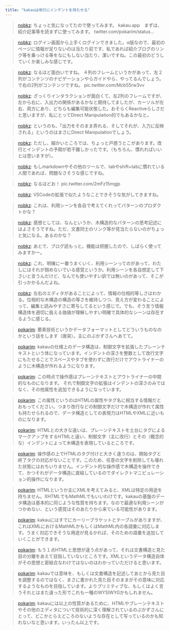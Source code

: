 ```yaml
---
title: "kakauは改行にインデントを持たせる"
---
```


> [nobkz](https://twitter.com/nobkz/status/1433682212466016256): ちょっと気になってたので使ってみます。 kakau.app　まずは、紹介記事等を読まずに使ってみます。 twitter.com/pokarim/status…

> [nobkz](https://twitter.com/nobkz/status/1433683709572517888): ログイン画面から上手くログインできました。α版なので、最初のページに情報が足りないのは当たり前です、私であれば紹介ブログのリンク等を乗っける等をなにもしない当たり、潔いですね。この最初のどうしていくか楽しみな感じです。

> [nobkz](https://twitter.com/nobkz/status/1433687822980960257): なるほど面白いですね。
> ４列のフレームというかがあって、左２列がコンテンツのナビゲーションやらガイドやら、やってるんでしょう。で右の2列がコンテンツですね。 pic.twitter.com/Mcb55rw3vv

> [nobkz](https://twitter.com/nobkz/status/1433688422082756611): ざっくりインタラクションが面白くて、左2列のフレームですが、左から右に、入出力の関係があるかなと期待してましたが、カーソルが左右、両方にあり、どちらも編集可能状態した。おそらくReactiveらしさだと思いますが、私にとってDirect Manipulation的でもあるかなと。

> [nobkz](https://twitter.com/nobkz/status/1433688911616696325): というのも、「出力をそのまま弄れる、そしてそれが、入力に反映される」というのはまさにDirect Manipulationでしょう。

> [nobkz](https://twitter.com/nobkz/status/1433689730445549569): ただし、細かいところでは、ちょっと戸惑うとこがあります。改行とインデントの予期が若干難しかったです。（もちろん、慣れればいいとは思いますが）。

> [nobkz](https://twitter.com/nobkz/status/1433690161917825031): もしmarkdownやその他のツールで、tabやshift+tabに慣れている人間であれば、問題なさそうな感じですね。

> [nobkz](https://twitter.com/nobkz/status/1433691270463967234): なるほどお！ pic.twitter.com/2mFz15mgjp

> [nobkz](https://twitter.com/nobkz/status/1433691507945467910): VSCodeの拡張で似たようなことできそうな気がしてきますね。

> [nobkz](https://twitter.com/nobkz/status/1433692942246371328): これは、利用シーンを各自で考えてくれってパターンのプロダクトかな？

> [nobkz](https://twitter.com/nobkz/status/1433695078837485583): 感想としては、なんというか、木構造的なパターンの思考記述にはよさそうですね。ただ、文書同士のリンク等が見当たらないのがちょっと気になる。あるのかな？

> [nobkz](https://twitter.com/nobkz/status/1433695704183029765): あとで、ブログ読もっと。機能は把握したので、しばらく使ってみますかー。

> [nobkz](https://twitter.com/nobkz/status/1433738462155325445): これ、明確に一番うまくいく、利用シーンってのがあって、わたしにはそれが掴めないでいる感覚というか。利用シーンを各自想定して下さいと言うんだけど、なんでも使いやすい訳では無いのがあって、そこが引っかかるんだよね。

> [nobkz](https://twitter.com/nobkz/status/1433740682041061380): 左右のエディタがあることによって、情報の位相的等しさはわかる。位相的な木構造の構造の等さを維持しつつ、見え方が変わることによって、編集と読みやすさに寄与してるという感じで。でも、そう言う情報構造体を適切に扱える価値が理解しやすい明確で具体的なシーンは存在するように感じる。

> [pokarim](https://twitter.com/pokarim/status/1433775587223502861): 要素技術というかデータフォーマットとしてどういうものなのかという話をします（唐突）。主にのぶかずさんへあてて。

> [pokarim](https://twitter.com/pokarim/status/1433776487543435264): kakauの仕様上のデータ構造は、制御文字を拡張したプレーンテキストという体になっています。インデントの深さを整数として改行文字にもたせることでスペースやタブを使わずに改行だけでアウトライナーのように木構造が作れるようになります。

> [pokarim](https://twitter.com/pokarim/status/1433776936262660100): この時点で操作感はプレーンテキストとアウトライナーの中間的なものになります。
> それで制御文字の拡張はインデントの深さのみではなく、その他属性を追加できるようになっています。

> [pokarim](https://twitter.com/pokarim/status/1433777254060879877): この属性というのはHTMLの属性やタグ名に相当する情報だとおもってください。つまり改行などの制御文字だけで木構造が作れて属性も持たせられるので、データ構造としての表現力はHTMLやXMLに近いものになります。

> [pokarim](https://twitter.com/pokarim/status/1433777663454289921): HTMLとの大きな違いは、プレーンテキストを土台にタグによるマークアップをするHTMLと違い、制御文字（主に改行）とその（概念的な）インデントによって木構造を表現しているところです。

> [pokarim](https://twitter.com/pokarim/status/1433778185544503303): 操作感の上でHTMLのタグ付けと大きく違うのは、開始タグと終了タグの対応がないことです。このため、任意の文字を削除しても壊れた状態にはおちいりません。インデント的な操作感で木構造を操作できて、かつそれがデータ構造に直結しているのでダイレクトマニピュレーション的操作になります。

> [pokarim](https://twitter.com/pokarim/status/1433778931966955523): HTMLというか主にXMLを考えてみると、XMLは特定の用途を持ちません。XHTMLでもMathMLでもいいわけです。kakauの基盤のデータ構造は基本的に同じような性質を持ちます。なので最適な利用シーンがつかめない、という感覚はそのあたりから来ている可能性があります。

> [pokarim](https://twitter.com/pokarim/status/1433779796106887169): kakauにはすでにカーリーブラケットとテーブルがありますが、これはXMLにおけるMathMLかもしくはMathML内の各語彙に対応します。うまく対応できそうな用途が見るかれば、そのための語彙を追加していくことができます。

> [pokarim](https://twitter.com/pokarim/status/1433780044069965827): もう１点HTMLと思想が違う点があって、それは文書構造と見た目の分離をあえて目指していないところです。XMLというデータ構造自体がその思想と密結合なわけではないのはわかっていただけると思います。

> [pokarim](https://twitter.com/pokarim/status/1433780568378916868): kakauでは意味を、もしくは文書構造を記述してあとから見た目を調整するのではなく、まさに書かれた見た目そのままがその意味に対応するようなものを目指しています。よりプリミティブな、もしくはよく言うそれとはまた違った形でこれも一種のWYSIWYGかもしれません。

> [pokarim](https://twitter.com/pokarim/status/1433781284250087426): kakauには以上の性質があるために、HTMLやプレーンテキストやその他のエディタについて技術的に深く理解されているのぶかずさんにとって、どこかとらえどころのないような存在として写っているのかも知れないなと思います。いったん以上です。